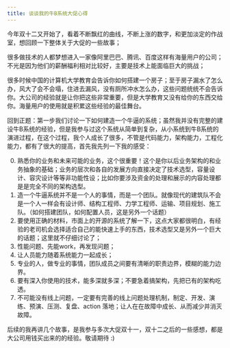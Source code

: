 ```yaml
---
title: 谈谈我的牛B系统大促心得
---
```


今年双十二又开始了，看着不断飘红的曲线，不断上涨的数字，和更加淡定的作战室，想回顾一下整体关于大促的一些故事；

很多做技术的人都梦想进入一家像阿里巴巴、腾讯、百度这样有海量用户的公司；不光是因为他们的薪酬福利相对比较好，主要是技术上能面临巨大的挑战；

很多时候中国的计算机大学教育会告诉你如何搭建一个房子；至于房子漏水了怎么办，风大了会不会塌，住进去漏风，没有厕所冲水怎么办，这些问题统统不会告诉你。大公司的经验就是让你把这些非常重要，但是大学教育又没有给你的东西交给你。海量用户的使用就是积累这些经验的最佳舞台。

回到正题：第一步我们讨论一下如何建造一个牛逼的系统；虽然我并没有完整的建设牛B系统的经验，但是我参与过这个系统从简单到复杂，从小系统到牛B系统的演进过程，在这个过程，我个人成长了很多，不管是代码能力，架构能力，工程化能力，都有了很大的提高，首先我先列一下我的感受：

0. 熟悉你的业务和未来可能的业务，这个很重要！这个是你以后业务架构的和业务抽象的基础；业务的层次和各自的发展方向直接决定了技术选型，容量设计、容灾设计等等非功能性设；比如你要涉及资金的处理和展示的内容处理都是是完全不同的架构选型。
1. 造一个牛逼系统并不是一个人的事情，而是一个团队。就像现代的建筑队不会是一个人一样会有设计师、结构工程师、力学工程师、运输、项目规划、施工队。（如何搭建团队，如何配置人员，这是另外一个话题）
2. 要使用正确的材料，市面上的开源的系统了解一下，这点大家都很明白，有经验的老司机会选择适合自己的能快速上手的东西，技术选型又是另外一个巨大的话题；这里就不仔细讨论了；
3. 性能问题、先能work，再发现问题；
4. 让人员能力随着系统能力一起成长；
5. 专业的人，做专业的事情，团队成员之间要有清晰的职责边界，模糊的能力边界。
6. 要有深入你使用的技术，能多深就多深；不要急着搞架构，先把已有的架构吃透。
7. 不可能没有线上问题，一定要有完善的线上问题处理机制，制定、开发、演练、预演、压测、复盘、action 落地；让人在在故障中成长、从而减少并消灭故障。


后续的我再讲几个故事，是我参与多次大促双十一，双十二之后的一些感想，都是大公司用钱买出来的的经验。敬请期待 :)
